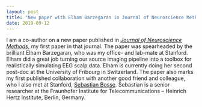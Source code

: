 ```yaml
---
layout: post
title: "New paper with Elham Barzegaran in Journal of Neuroscience Methods"
date: 2019-09-12
---
```


I am a co-author on a new paper published in [*Journal of Neuroscience Methods*](https://www.sciencedirect.com/science/article/pii/S0165027019302341?dgcid=author), my first paper in that journal. The paper was spearheaded by the brilliant Elham Barzegaran, who was my office- and lab-mate at Stanford. Elham did a great job turning our source imaging pipeline into a toolbox for realistically simulating EEG scalp data. Elham is currently doing her second post-doc at the University of Fribourg in Switzerland. The paper also marks my first published collaboration with another good friend and colleague, who I also met at Stanford, [Sebastian Bosse](https://iphome.hhi.de/bosse/). Sebastian is a senior researcher at the Fraunhofer Institute for Telecommunications – Heinrich Hertz Institute, Berlin, Germany. 